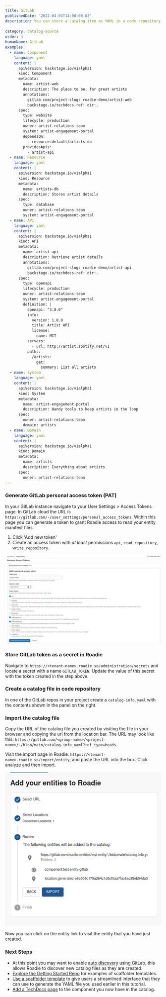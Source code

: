 ```yaml
---
title: GitLab
publishedDate: '2022-04-04T14:00:00.0Z'
description: You can store a catalog item as YAML in a code repository in GitLab and import it into the Roadie catalog.

category: catalog-source
order: 4
humanName: GitLab
examples:
  - name: Component
    language: yaml
    content: |
      apiVersion: backstage.io/v1alpha1
      kind: Component
      metadata:
        name: artist-web
        description: The place to be, for great artists
        annotations:
          gitlab.com/project-slug: roadie-demo/artist-web
          backstage.io/techdocs-ref: dir:.
      spec:
        type: website
        lifecycle: production
        owner: artist-relations-team
        system: artist-engagement-portal
        dependsOn:
          - resource:default/artists-db
        providesApis:
          - artist-api
  - name: Resource
    language: yaml
    content: |
      apiVersion: backstage.io/v1alpha1
      kind: Resource
      metadata:
        name: artists-db
        description: Stores artist details
      spec:
        type: database
        owner: artist-relations-team
        system: artist-engagement-portal
  - name: API
    language: yaml
    content: |
      apiVersion: backstage.io/v1alpha1
      kind: API
      metadata:
        name: artist-api
        description: Retrieve artist details
        annotations:
          gitlab.com/project-slug: roadie-demo/artist-api
          backstage.io/techdocs-ref: dir:.
      spec:
        type: openapi
        lifecycle: production
        owner: artist-relations-team
        system: artist-engagement-portal
        definition: |
          openapi: "3.0.0"
          info:
            version: 1.0.0
            title: Artist API
            license:
              name: MIT
          servers:
            - url: http://artist.spotify.net/v1
          paths:
            /artists:
              get:
                summary: List all artists
  - name: System
    language: yaml
    content: |
      apiVersion: backstage.io/v1alpha1
      kind: System
      metadata:
        name: artist-engagement-portal
        description: Handy tools to keep artists in the loop
      spec:
        owner: artist-relations-team
        domain: artists
  - name: Domain
    language: yaml
    content: |
      apiVersion: backstage.io/v1alpha1
      kind: Domain
      metadata:
        name: artists
        description: Everything about artists
      spec:
        owner: artist-relations-team
---
```


### Generate GitLab personal access token (PAT)

In your GitLab instance navigate to your User Settings > Access Tokens page. In GitLab cloud the URL is `https://gitlab.com/-/user_settings/personal_access_tokens`. Within this page you can generate a token to grant Roadie access to read your entity manifest files.

1. Click 'Add new token'
2. Create an access token with _at least_ permissions `api`, `read_repository`, `write_repository`.

![GitLab](./gitlab-token-opts.webp)

### Store GitLab token as a secret in Roadie

Navigate to `https://<tenant-name>.roadie.so/administration/secrets` and locate a secret with a name `GITLAB_TOKEN`. Update the value of this secret with the token created in the step above.

### Create a catalog file in code repository

In one of the GitLab repos in your project create a `catalog-info.yaml` with the contents shown in the panel on the right.

### Import the catalog file

Copy the URL of the catalog file you created by visiting the file in your browser and copying the url from the location bar. The URL may look like this: `https://gitlab.com/<group-name>/<project-name>/-/blob/main/catalog-info.yaml?ref_type=heads`.

Visit the import page in Roadie. `https://<tenant-name>.roadie.so/import/entity`, and paste the URL into the box. Click analyze and then import.

![import.webp](import.webp)

Now you can click on the entity link to visit the entity that you have just created.

### Next Steps

- At this point you may want to enable [auto discovery](/docs/integrations/gitlab-provider/) using GitLab, this allows Roadie to discover new catalog files as they are created.
- [Explore the Getting Started Repo](https://gitlab.com/roadie-demo/getting-started) for examples of scaffolder templates.
- [Use a scaffolder template](https://gitlab.com/roadie-demo/getting-started/-/tree/main/scaffolder/register-new-component?ref_type=heads) to give users a streamlined interface that they can use to generate the YAML file you used earlier in this tutorial.
- [Add a TechDocs page](/docs/getting-started/technical-documentation/) to the component you now have in the catalog.
